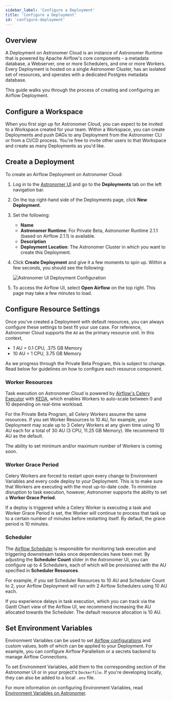 ```yaml
---
sidebar_label: 'Configure a Deployment'
title: 'Configure a Deployment'
id: 'configure-deployment'
---
```


## Overview

A Deployment on Astronomer Cloud is an instance of Astronomer Runtime that is powered by Apache Airflow's core components - a metadata database, a Webserver, one or more Schedulers, and one or more Workers. Every Deployment is hosted on a single Astronomer Cluster, has an isolated set of resources, and operates with a dedicated Postgres metadata database.

This guide walks you through the process of creating and configuring an Airflow Deployment.

## Configure a Workspace

When you first sign up for Astronomer Cloud, you can expect to be invited to a Workspace created for your team. Within a Workspace, you can create Deployments and push DAGs to any Deployment from the Astronomer CLI or from a CI/CD process. You're free to invite other users to that Workspace and create as many Deployments as you'd like.

## Create a Deployment

To create an Airflow Deployment on Astronomer Cloud:

1. Log in to the [Astronomer UI](https://cloud.astronomer.io) and go to the **Deployments** tab on the left navigation bar.
2. On the top right-hand side of the Deployments page, click **New Deployment**.
3. Set the following:
    - **Name**
    - **Astronomer Runtime**: For Private Beta, Astronomer Runtime 2.1.1 (based on Airflow 2.1.1) is available.
    - **Description**
    - **Deployment Location**: The Astronomer Cluster in which you want to create this Deployment.

3. Click **Create Deployment** and give it a few moments to spin up. Within a few seconds, you should see the following:

    <div class="text--center">
    <img src="/img/docs/deployment-configuration.png" alt="Astronomer UI Deployment Configuration" />
    </div>

4. To access the Airflow UI, select **Open Airflow** on the top right. This page may take a few minutes to load.

## Configure Resource Settings

Once you've created a Deployment with default resources, you can always configure these settings to best fit your use case. For reference, Astronomer Cloud supports the `AU` as the primary resource unit. In this context,

- 1 AU = 0.1 CPU, .375 GB Memory
- 10 AU = 1 CPU, 3.75 GB Memory

As we progress through the Private Beta Program, this is subject to change. Read below for guidelines on how to configure each resource component.

### Worker Resources

Task execution on Astronomer Cloud is powered by [Airflow's Celery Executor](https://airflow.apache.org/docs/apache-airflow/stable/executor/celery.html) with [KEDA](https://www.astronomer.io/blog/the-keda-autoscaler), which enables Workers to auto-scale between 0 and 10 depending on real-time workload.

For the Private Beta Program, all Celery Workers assume the same resources. If you set Worker Resources to 10 AU, for example, your Deployment may scale up to 3 Celery Workers at any given time using 10 AU each for a total of 30 AU (3 CPU, 11.25 GB Memory). We recommend 10 AU as the default.

The ability to set minimum and/or maximum number of Workers is coming soon.

### Worker Grace Period

Celery Workers are forced to restart upon every change to Environment Variables and every code deploy to your Deployment. This is to make sure that Workers are executing with the most up-to-date code. To minimize disruption to task execution, however, Astronomer supports the ability to set a **Worker Grace Period**.

If a deploy is triggered while a Celery Worker is executing a task and Worker Grace Period is set, the Worker will continue to process that task up to a certain number of minutes before restarting itself. By default, the grace period is 10 minutes.

### Scheduler

The [Airflow Scheduler](https://airflow.apache.org/docs/apache-airflow/stable/concepts/scheduler.html) is responsible for monitoring task execution and triggering downstream tasks once dependencies have been met. By adjusting the **Scheduler Count** slider in the Astronomer UI, you can configure up to 4 Schedulers, each of which will be provisioned with the AU specified in **Scheduler Resources**.

For example, if you set Scheduler Resources to 10 AU and Scheduler Count to 2, your Airflow Deployment will run with 2 Airflow Schedulers using 10 AU each.

If you experience delays in task execution, which you can track via the Gantt Chart view of the Airflow UI, we recommend increasing the AU allocated towards the Scheduler. The default resource allocation is 10 AU.

## Set Environment Variables

Environment Variables can be used to set [Airflow configurations](https://airflow.apache.org/docs/apache-airflow/stable/configurations-ref.html) and custom values, both of which can be applied to your Deployment. For example, you can configure Airflow Parallelism or a secrets backend to manage Airflow Connections.

To set Environment Variables, add them to the corresponding section of the Astronomer UI or in your project's `Dockerfile`. If you're developing locally, they can also be added to a local `.env` file.

For more information on configuring Environment Variables, read [Environment Variables on Astronomer](https://www.astronomer.io/docs/cloud/stable/deploy/environment-variables).
